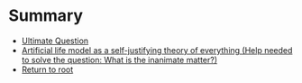 # Summary

* [Ultimate Question](README.md)
* [Artificial life model as a self-justifying theory of everything (Help needed to solve the question: What is the inanimate matter?)](reddit2.md)
* [Return to root](https://github.com/kiwi0fruit/ultimate-question)

